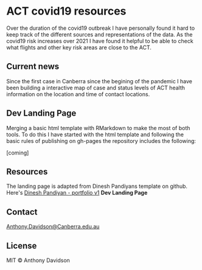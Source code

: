 # ACT covid19 resources

Over the duration of the covid19 outbreak I have personally found it hard to keep track of the different sources and representations of the data. As the covid19 risk increases over 2021 I have found it helpful to be able to check what flights and other key risk areas are close to the ACT.

## Current news

Since the first case in Canberra since the begining of the pandemic I have been building a interactive map of case and status levels of ACT health information on the location and time of contact locations.

## Dev Landing Page

Merging a basic html template with RMarkdown to make the most of both tools. To do this I have started with the html template and following the basic rules of publishing on gh-pages the repository includes the following:

[coming]

## Resources

The landing page is adapted from Dinesh Pandiyans template on github. Here's [Dinesh Pandiyan - portfolio v1](https://portfoliov1.dineshpandiyan.com) **Dev Landing Page**

## Contact

[Anthony.Davidson@Canberra.edu.au]("Anthony.Davidson@Canberra.edu.au")
## License

MIT © Anthony Davidson

